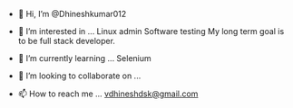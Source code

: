 - 👋 Hi, I’m @Dhineshkumar012
- 👀 I’m interested in ...
Linux admin
Software testing
My long term goal is to be full stack developer.

- 🌱 I’m currently learning ...
Selenium

- 💞️ I’m looking to collaborate on ...
- 📫 How to reach me ...
vdhineshdsk@gmail.com

<!---
Dhineshkumar012/Dhineshkumar012 is a ✨ special ✨ repository because its `README.md` (this file) appears on your GitHub profile.
You can click the Preview link to take a look at your changes.
--->
